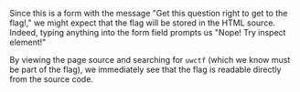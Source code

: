 Since this is a form with the message "Get this question right to get to the flag!," we might expect that the flag will be stored in the HTML source. Indeed, typing anything into the form field prompts us "Nope! Try inspect element!"

By viewing the page source and searching for `uwctf` (which we know must be part of the flag), we immediately see that the flag is readable directly from the source code.
